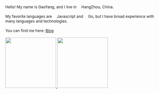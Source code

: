 <p align="center">
  <p style="font-size: 12px;">
    Hello! My name is GaoYang, and I live in <img width="12" src="https://web.archive.org/web/20190124151500im_/https://img.iwenku.net/TB1rG8gjLDH8KJjy1XcXXcpdXXa-16-16.png" />HangZhou, China.<br /><br />
    My favorite languages are <img width="12" src="https://web.archive.org/web/20190124151500im_/https://img.iwenku.net/TB1nVyDhiqAXuNjy1XdXXaYcVXa-32-32.png" />Javascript and <img width="12" src="https://web.archive.org/web/20190124151500im_/https://img.iwenku.net/TB1nB9DhiqAXuNjy1XdXXaYcVXa-116-130.png" />Go, but I have broad experience with many languages and technologies.<br /><br />
    You can find me here:  <a href="https://iam.gy/" target="_blank">Blog</a>
    <p>
</p>

<p>
  <a href="https://github.com/echosoar">
    <img height="160em" src="https://github-readme-stats.vercel.app/api?username=echosoar&theme=algolia&include_all_commits=true&count_private=true&line_height=20"/>
    <img height="160em" src="https://github-readme-stats.vercel.app/api/top-langs/?username=echosoar&hide=javascript,html,css&layout=compact&langs_count=6&theme=algolia&line_height=62"/>
  </a>
</p>
